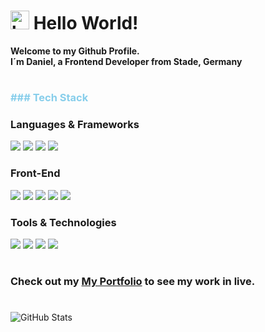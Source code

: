 <h1>
    <img width="30" height="30" src="https://img.icons8.com/plasticine/100/bot.png" alt="bot"/>
    Hello World!
</h1>

<h4 style="margin: 0;">Welcome to my Github Profile.</h4>
<h4 style="margin: 0;">I´m Daniel, a Frontend Developer from Stade, Germany</h4>

#

<h3 style="color: skyblue;">### Tech Stack</h3>

### Languages & Frameworks

<img src="https://img.shields.io/badge/angular-%23DD0031.svg?style=for-the-badge&logo=angular&logoColor=white" />
<img src="https://img.shields.io/badge/firebase-%23FFCA28.svg?style=for-the-badge&logo=firebase&logoColor=black" />
<img src="https://img.shields.io/badge/typescript-%23007ACC.svg?style=for-the-badge&logo=typescript&logoColor=white" />
<img src="https://img.shields.io/badge/javascript-%23F7DF1E.svg?style=for-the-badge&logo=javascript&logoColor=black" />

### Front-End

<img src="https://img.shields.io/badge/html-%23E34F26.svg?style=for-the-badge&logo=html5&logoColor=white" />
<img src="https://img.shields.io/badge/css-%231572B6.svg?style=for-the-badge&logo=css3&logoColor=white" />
<img src="https://img.shields.io/badge/scss-%23CC6699.svg?style=for-the-badge&logo=sass&logoColor=white" />
<img src="https://img.shields.io/badge/material%20design-%23757575.svg?style=for-the-badge&logo=material-design&logoColor=white" />
<img src="https://img.shields.io/badge/bootstrap-%237952B3.svg?style=for-the-badge&logo=bootstrap&logoColor=white" />

### Tools & Technologies

<img src="https://img.shields.io/badge/rest%20api-%2302569B.svg?style=for-the-badge&logo=swagger&logoColor=white" />
<img src="https://img.shields.io/badge/git-%23F05032.svg?style=for-the-badge&logo=git&logoColor=white" />
<img src="https://img.shields.io/badge/github-%23181717.svg?style=for-the-badge&logo=github&logoColor=white" />
<img src="https://img.shields.io/badge/mariadb-%23003545.svg?style=for-the-badge&logo=mariadb&logoColor=white" />

#


<h3 style="margin: 0;">Check out my <a target="_blank" href="https://portfolio.daniel-sinteck.de/">My Portfolio</a> to see my work in live.<h3/>

#

![GitHub Stats](https://github-readme-stats.vercel.app/api?username=D4t3ck&show_icons=true&theme=radical)
